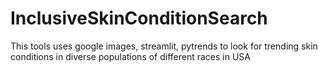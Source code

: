 # InclusiveSkinConditionSearch
This tools uses google images, streamlit, pytrends to look for trending skin conditions in diverse populations of different races in USA

